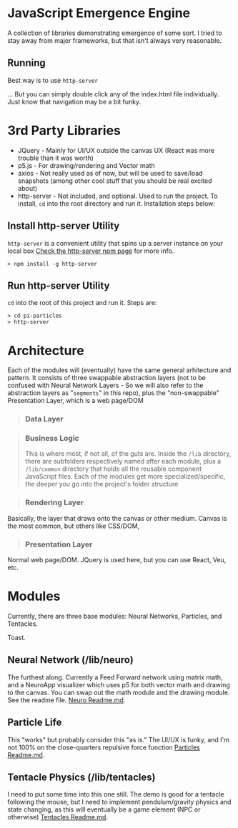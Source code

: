 # JavaScript Emergence Engine

A collection of libraries demonstrating emergence of some sort.
I tried to stay away from major frameworks, but that isn't always
very reasonable.

## Running

Best way is to use `http-server`

... But you can simply double click any of the index.html file individually. Just know that navigation may be a bit funky.

# 3rd Party Libraries

- JQuery - Mainly for UI/UX outside the canvas UX (React was more trouble than it was worth)
- p5.js - For drawing/rendering and Vector math
- axios - Not really used as of now, but will be used to save/load snapshots (among other cool stuff that you should be real excited about)
- http-server - Not included, and optional. Used to run the project. To install, `cd` into the root directory and run it. Installation steps below:

## Install http-server Utility

`http-server` is a convenient utility that spins up a server instance on your local box
[Check the http-server npm page](https://www.npmjs.com/package/http-server) for more info.

```
> npm install -g http-server
```

## Run http-server Utility

`cd` into the root of this project and run it. Steps are:

```
> cd pi-particles
> http-server
```

# Architecture

Each of the modules will (eventually) have the same general arhitecture and pattern.
It consists of three swappable abstraction layers (not to be confused with Neural Network Layers - So we will also refer to the abstraction layers as "`segments`" in this repo), plus the "non-swappable"
Presentation Layer, which is a web page/DOM

> ### Data Layer

> ### Business Logic
>
> This is where most, if not all, of the guts are. Inside the `/lib` directory, there are subfolders
> respectively named after each module, plus a `/lib/common` directory that holds all the reusable
> component JavaScript files. Each of the modules get more specialized/specific, the deeper you go into the project's folder structure

> ### Rendering Layer

Basically, the layer that draws onto the canvas or other medium. Canvas is the most common,
but others like CSS/DOM,

> ### Presentation Layer

Normal web page/DOM. JQuery is used here, but you can use React, Veu, etc.

# Modules

Currently, there are three base modules: Neural Networks, Particles, and Tentacles.

Toast.

## Neural Network (/lib/neuro)

The furthest along. Currently a Feed Forward network using matrix math, and a NeuroApp visualizer which uses p5 for both vector math and drawing to the canvas.
You can swap out the math module and the drawing module. See the readme file.
[Neuro Readme.md](lib/neuro).

## Particle Life

This "works" but probably consider this "as is." The UI/UX is funky, and I'm not 100% on the close-quarters repulsive force function
[Particles Readme.md](lib/particles).

## Tentacle Physics (/lib/tentacles)

I need to put some time into this one still. The demo is good for a tentacle following the mouse, but I need to implement pendulum/gravity physics and state changing, as this
will eventually be a game element (NPC or otherwise)
[Tentacles Readme.md](lib/tentacles).
